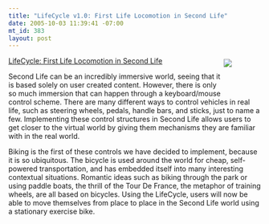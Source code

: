 ```yaml
--- 
title: "LifeCycle v1.0: First Life Locomotion in Second Life"
date: 2005-10-03 11:39:41 -07:00
mt_id: 383
layout: post
---
```

<div style='float:right;width:70;height:70;padding:5px;'><A HREF='http://www.nonpolynomial.com/content/2005/09/lifecycle.php'><IMG SRC='http://images.nonpolynomial.com/nonpolynomial.com/blog/lifecycle.jpg' border="0" /></A></div>

<A HREF='http://www.nonpolynomial.com/content/2005/09/lifecycle.php'>LifeCycle: First Life Locomotion in Second Life</A>

Second Life can be an incredibly immersive world, seeing that it is based solely on user created content. However, there is only so much immersion that can happen through a keyboard/mouse control scheme. There are many different ways to control vehicles in real life, such as steering wheels, pedals, handle bars, and sticks, just to name a few. Implementing these control structures in Second Life allows users to get closer to the virtual world by giving them mechanisms they are familiar with in the real world.

Biking is the first of these controls we have decided to implement, because it is so ubiquitous. The bicycle is used around the world for cheap, self-powered transportation, and has embedded itself into many interesting contextual situations. Romantic ideas such as biking through the park or using paddle boats, the thrill of the Tour De France, the metaphor of training wheels, are all based on bicycles. Using the LifeCycle, users will now be able to move themselves from place to place in the Second Life world using a stationary exercise bike. 
